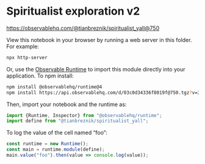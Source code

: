 # Spiritualist exploration v2

https://observablehq.com/@tianbreznik/spiritualist_yall@750

View this notebook in your browser by running a web server in this folder. For
example:

~~~sh
npx http-server
~~~

Or, use the [Observable Runtime](https://github.com/observablehq/runtime) to
import this module directly into your application. To npm install:

~~~sh
npm install @observablehq/runtime@4
npm install https://api.observablehq.com/d/03c0d34336f8019f@750.tgz?v=3
~~~

Then, import your notebook and the runtime as:

~~~js
import {Runtime, Inspector} from "@observablehq/runtime";
import define from "@tianbreznik/spiritualist_yall";
~~~

To log the value of the cell named “foo”:

~~~js
const runtime = new Runtime();
const main = runtime.module(define);
main.value("foo").then(value => console.log(value));
~~~
